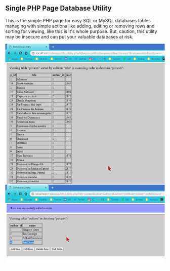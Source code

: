 ## Single PHP Page Database Utility
This is the simple PHP page for easy SQL or MySQL databases tables managing with simple actions like adding, editing or removing rows and sorting for viewing, like this is it's whole purpose. But, caution, this utility may be insecure and can put your valuable databases at risk.

![Preview 1](https://raw.githubusercontent.com/SVGvsevolod/db_utility/main/repos/1.jpg)
![Preview 2](https://raw.githubusercontent.com/SVGvsevolod/db_utility/main/repos/2.jpg)